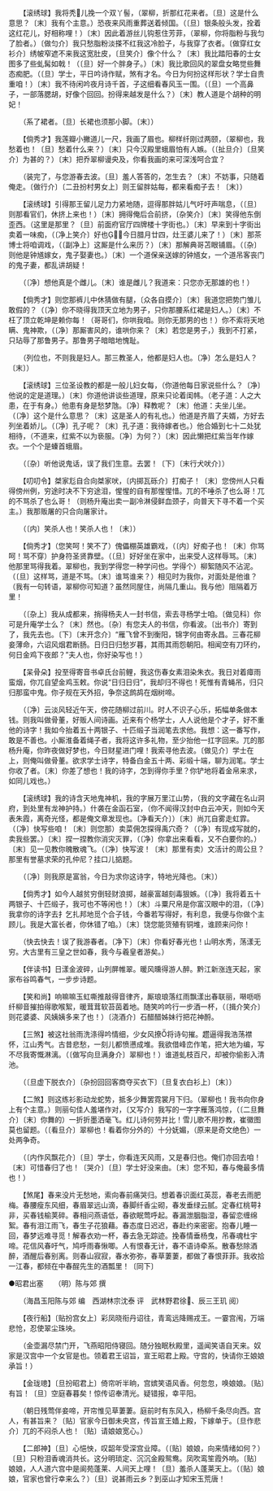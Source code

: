 <!-- { "loadSidebar": true } -->
　　【滚绣球】我将秃儿挽一个双丫髻，（翠柳，折那红花来者。〔旦〕这是什么意思？〔末〕我有个主意。）恐夜来风雨重葬送着倾国。（〔旦〕银条般头发，拴着这红花儿，好相称哩！）〔末〕因此着游丝儿钩惹住芳菲，（翠柳，你将脂粉与我匀了脸者。）〔做匀介〕我只愁脂粉淡搽不红我这冷脸子，与我穿了衣者。〔做穿红女衫介〕绣帔窄遮不来我这宽肚皮，〔旦笑介〕像个什么？〔末〕我比踏阳春的士女图多了些虬髯如戟！（〔旦〕好一个胖身子。）〔末〕我比歌回风的翠盘女略觉些舞态痴肥。（〔旦〕学士，平日吟诗作赋，煞有才名。今日为何扮这样形状？学士自贵重咱！）〔末〕我不待闲吟夜月诗千首，子这细看春风玉一围。（〔旦〕一个高鼻子，一部落腮胡，好像个回回。扮得来越发是什么？）〔末〕教人道是个胡种的明妃！ 

　　（系了裙者。〔旦〕长裙也须那小脚。〔末〕） 

　　【倘秀才】我莲瓣小撇道儿一尺，我画了眉也。柳样纤刚过两颐，（翠柳也，我愁着也！〔旦〕愁着什么来？）〔末〕只今汉殿里蛾眉怕有人嫉。（〔扯旦介〕〔旦笑介〕为甚的？）〔末〕把乔翠柳谩央及，你看我画的来可深浅呵合宜？ 

　　（装完了，与您游春去波。〔旦〕羞人答答的，怎生去？〔末〕不妨事，只随着俺走。〔做行介〕〔二丑扮村男女上〕则王留胖姑每，都来看痴子去！〔末〕） 

　　【滚绣球】引得那王留儿足力力紧地随，逗得那胖姑儿气吁吁声喘息，（〔旦〕则那看官们，休挤上来也！）〔末〕拥得俺后合前挤，〔杂笑介〕〔末〕笑得他东倒歪西。（这里是那里？〔旦〕前面府官厅四牌楼十字街也。）〔末〕早来到十字街出卖着一味痴，（〔净上笑介〕好也！今日腊月廿四，灶王婆儿来了！）〔末〕那茶博士将咱调戏，（〔副净上〕这厮是什么来历？）〔末〕那解典哥苫眼铺眉。（〔杂〕则他是钟馗嫁女，鬼子娶妻也。）〔末〕一个道保亲送嫁的钟馗女，一个道吊客丧门的鬼子妻，都乱讲胡疑！ 

　　（〔净〕想他真是个雌儿。〔末〕谁是雌儿？我道来：只您亦无那雄的也！） 

　　【倘秀才】则您那裤儿中休猜做有腿，〔众各自摸介〕〔末〕我道您把势门雏儿敢假的？（〔净〕你不晓得我顶天立地为男子，只你那腰系红裙是妇人。）〔末〕不枉了顶立乾坤是赖你每！（哥哥们，你哄我咱。则你无那男的也！）你不索将天地瞒、鬼神欺，（〔净〕那厮害风的，谁哄你来？〔末〕若您是男子，）我到不打紧，只玷辱了那鲁男子。那鲁男子暗暗地愧耻。 

　　（列位也，不则我是妇人。那三教圣人，他都是妇人也。〔净〕怎么是妇人？〔末〕） 

　　【滚绣球】三位圣设教的都是一般儿妇女每，（你道他每日家说些什么？〔净〕他说的定是道理。）〔末〕你道他讲谈些道理，原来只论着闺帏。（老子道：人之大患，在于有身。）他患有身是愁梦虺。〔净〕释教呢？〔末〕他道：夫坐儿坐。（〔净〕这个是什么意思？〔末〕这是圣人的有礼也。）他道是齐眉了夫婿，方好去列坐着娇儿。（〔净〕孔子呢？〔末〕孔子道：我待嫁者也。）他合婚到七十二处犹相待，（不道来，红紫不以为亵服。〔净〕为何？）〔末〕因此懒把红紫当年作嫁衣。一个个是螓首蛾眉。 

　　（〔杂〕听他说鬼话，误了我们生意。去罢！〔下〕〔末行犬吠介〕） 

　　【叨叨令】桀家尨自合向桀家吠，〔内掷瓦砾介〕打痴子！〔末〕您傍州人只看得傍州例，穷途时决不下穷途泪，惺惺的自有那惺惺惜。兀的不唾杀了也么哥！兀的不骂杀了也么哥！（则杨升庵出卖一副冷淋侵鲜血颈子，向普天下寻不着一个买主。）我那贩屠的只合向屠家计。 

　　（〔内〕笑杀人也！笑杀人也！〔末〕） 

　　【倘秀才】（您笑呵！笑不了）傀儡棚英雄霸戏，（〔内〕好痴子也！〔末〕你骂呵！骂不穿）护身符圣贤靠壁。（〔旦〕好好坐在家中，出来受人这样辱骂。〔末〕他那里骂得我着。翠柳也，我到学得您一种学问也。学得个）柳絮随风不沾泥。（〔旦〕这样骂，道是不骂。〔末〕谁骂谁来？）相见时为我你，对面处是他谁？（我有一句转语，翠柳你可知道？虽然同屋住，尚隔几重山。我与他）阻隔着万里！ 

　　（〔杂上〕我从成都来，捎得杨夫人一封书信，索去寻杨学士咱。〔做见科〕你可是升庵学士么？〔末〕然也。〔杂〕有您夫人的书信，你看波。〔出书介〕寄到了，我先去也。〔下〕〔末开念介〕“雁飞曾不到衡阳，锦字何由寄永昌。三春花柳妾薄命，六诏风烟君断肠。日归日归愁岁暮，其雨其雨怨朝阳。相闻空有刀环约，何日金鸡下夜郎？”夫人也，你好染写也！） 

　　【呆骨朵】投至得寄音书卓氏台前鲤，我这伤春女素泪染朱衣。我日对着瘴雨蛮烟，你兀自望金鸡玉敕。你说“日归日归”，我却归不得也！死惟有青蝇吊，归只归那蛮中鬼。你子规在天外招，争奈这鹧鸪在烟树啼。 

　　（〔净〕云淡风轻近午天，傍花随柳过前川。时人不识子心乐，拓幅单条做本钱。则我叫做骨董，好贩人间诗画。近来有个杨学士，人人说他是个才子，好不重他的诗字！我如今抬着五十两银子、十匹缎子当润笔去求他。我想：这一番写作，敢是不善也。小厮淮备着绳子者，我将这许多礼物，至少抬他一扛字回来。兀的那杨升庵，你昨夜做好梦也，今日财星进门哩！我索寻他去波。〔做见介〕学士在上，则俺叫做骨董。欲求学士诗字，特备白金五十两、彩缎十端，聊为润笔。学士你收了者。〔末〕你差了想也！我的诗字，怎到得你手里？你铲地将着金帛来求，如同儿戏也。） 

　　【滚绣球】我的诗含天地鬼神机，我的字展万里江山势，（我的文字藏在名山洞府，到处里有龙神护持。）什袭在金函石室，（你不闻得汉封中白云冲天，则如今天表朱霞，离奇光怪，都是俺文章发现也。〔净看天介〕）〔末〕尚兀自雾走虹霏。（〔净〕快写些咱！〔末〕则您那）卖菜佣怎探得禹穴奇？（〔净〕有现成写就的，卖我些罢。）〔末〕捏一捏教你消灾灭罪，（〔净〕你拿出来看看，又不白要你的。）〔末〕见一见教你魄散魂飞。（〔净〕快写波！〔末〕那里有卖）文活计的周公旦？那里有誉墓求荣的孔仲尼？挂口儿掂题。 

　　（〔净〕则我原是富翁，今日为求你这诗字，特地光降也。〔末〕） 

　　【倘秀才】如今人越贫穷倒轻财浪掷，越豪富越刻毒狠嫉。（〔净〕我将着五十两银子、十匹缎子，我可也不等闲也！）〔末〕斗粟尺帛是你富汉眼中的泪，（〔净〕我拿你的诗字去扌乞扎邦地觅个合子钱，今番若写得好，有利息，我便与你做个主顾儿。我是大富长者，你休错了咱。）〔末〕饶您能货殖有铜堆，谁顾来问你！ 

　　（快去快去！误了我游春者。〔净下〕〔末〕你看好春光也！山明水秀，荡漾无穷。大古里有三皇之世如春，我今与羲皇者游矣。） 

　　【伴读书】日漾金波碎，山列屏帷翠。暖风曛得游人醉。黔江新涨连天起，家家布谷鸣春气，一步步诗题。 

　　【笑和尚】响嘛嘛玉虹嘶推敲得音律齐，厮琅琅落红雨飘漾出春联丽，啭呖呖纤柳音摧拍得歌喉絮，暖茸茸软苔茵着地。随笑吟吟行一步酒一杯，（〔揖介笑介〕则花婆婆、风姨姨多来了也！）〔浇酒介〕石醋醋姊妹行把花神酹。 

　　【三煞】被这社翁雨洗涤得吟情细，少女风撩将诗句摧。趱逼得我浩荡襟怀，江山秀气。古昔悲愁，一刻儿都愤懑成堆。我欲借峰峦作笔，把大地为编，写不尽我寄慨淋漓。（〔做写向旦满身介〕翠柳也！）谁道虬枝百尺，却被你偷影入清池。 

　　（〔旦虚下脱衣介〕〔杂扮回回客商夺买衣下〕〔旦复衣白衫上〕〔末〕） 

　　【二煞】则这练衫影动龙蛇势，抵多少舞罢霓裳月下归。（翠柳也！我书向你身上有个主意。）则丽句佳人羞堪作对，〔又写介〕我写的一字字雁落鸿惊，（〔二旦舞介〕〔末〕你舞的）一折折墨洒毫飞。红儿诗何劳并比！雪儿歌不用抄教，崔徽图莫也留题。（〔看旦介〕翠柳也！看着你分外的）十分妩媚，（原来是奇文绝色）一处两争奇。 

　　（〔内作风飘花介〕〔旦〕学士，你看连天风雨，又是春归也。俺们亦回去咱！〔末〕可惜春归了也！〔哭介〕〔旦〕学士好没来由。〔末〕您不知，春与俺最多情也！） 

　　【煞尾】春来没片无愁地，索向春前痛哭归。想着春识面红英蕊，春老去雨肥梅。春腰瘦东风细，春眉翠远山滴，春脚纤香尘砌，春发垂绿云腻。定春红桃萼礻非，买春钱榆荚碎。春相问燕语低，春欲眠莺呼起。春漏泄胭脂湿，春留恋缠绵絮。春有泪江雨飞，春生子花狼藉。春态度日迟迟，春赴约来密密。抱春儿睡一回，春梦远难寻觅！解春衣劝一杯，春去急无踪迹。挽春情垂杨曳，吊春魂杜宇啼。花信风春吁气，鸠呼雨春愀唧。人有恨春无计，春不语诗牵系。散春愁除酒醉，酒醒后春别离。则春山寂寂，春水弥弥，春草萋萋，都做了春恨菲菲。我收拾一江春，都倾在中春酲先生的酒瓢里！〔同下〕


●昭君出塞　　（明）陈与郊 撰 

　　（海昌玉阳陈与郊 编　西湖林宗沈泰 评　武林野君徐、辰三王玑 阅） 

　　【夜行船】〔贴扮宫女上〕彩凤晓衔丹诏往，青鸾远降赐戎王。一霎宫闱，万端悲怆，忍使翠尘珠坱。 

　　（金壶漏尽禁门开，飞燕昭阳侍寝回。随分独眠秋殿里，遥闻笑语自天来。奴家是汉宫中一个女官是也。领着君王诏旨，宣王昭君上殿。守宫的，快请你王娘娘承旨！） 

　　【金珑璁】〔旦扮昭君上〕倚帘听半晌，宫嫔笑语风香。何忽忽，唤娘娘。〔贴〕有旨！〔旦〕空庭春暮矣！惊传诏奉清光。疑错报，幸平阳。 

　　（朝日残莺伴妾啼，开帘惟见草萋萋。庭前时有东风入，杨柳千条尽向西。宫人，有甚旨来？〔贴〕官家今日御未央宫，传旨宣王嫱上殿，下嫁单于。〔旦作悲介〕兀的不闷杀人也！〔贴〕请娘娘宽心。） 

　　【二郎神】〔旦〕心悒怏，叹韶年受深宫业障。（〔贴〕娘娘，向来情绪如何？）〔旦〕只粉泪香魂消共长。这分明琐定、沉沉金殿鸳鸯。凤吹鸾笙霞外响。〔贴〕娘娘，人人道六宫中是阆苑蓬莱、人间天上哩！〔旦〕羞杀人蓬莱天上。（〔贴〕娘娘，官家也曾行幸来么？）〔旦〕说甚雨云乡？到巫山才知宋玉荒唐！ 

